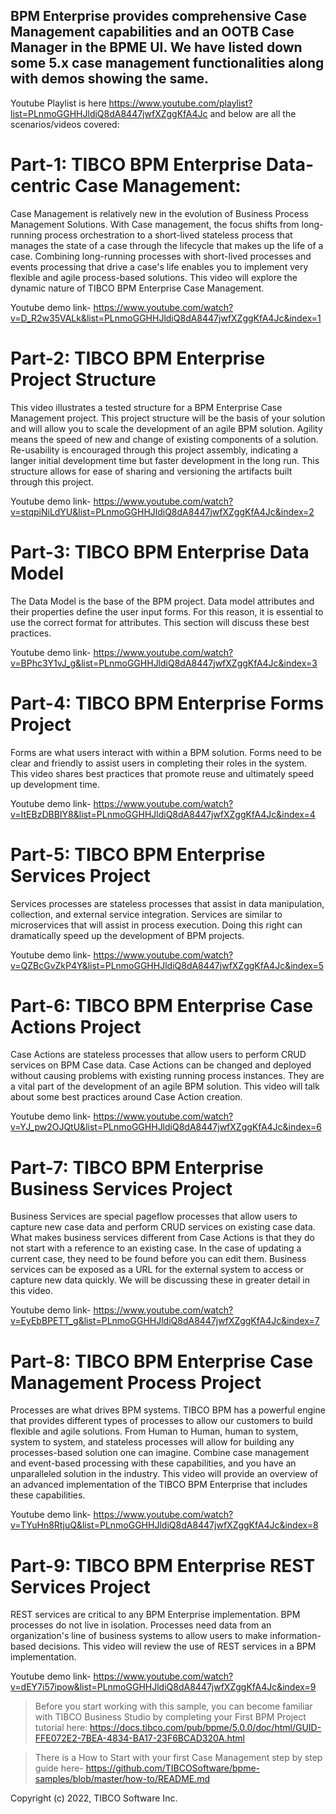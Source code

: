 ## BPM Enterprise provides comprehensive Case Management capabilities and an OOTB Case Manager in the BPME UI. We have listed down some 5.x case management functionalities along with demos showing the same.

Youtube Playlist is here https://www.youtube.com/playlist?list=PLnmoGGHHJldiQ8dA8447jwfXZggKfA4Jc and below are all the scenarios/videos covered:

# Part-1: TIBCO BPM Enterprise Data-centric Case Management:

Case Management is relatively new in the evolution of Business Process Management Solutions. With Case management, the focus shifts from long-running process orchestration to a short-lived stateless process that manages the state of a case through the lifecycle that makes up the life of a case. Combining long-running processes with short-lived processes and events processing that drive a case's life enables you to implement very flexible and agile process-based solutions. This video will explore the dynamic nature of TIBCO BPM Enterprise Case Management.

Youtube demo link- https://www.youtube.com/watch?v=D_R2w35VALk&list=PLnmoGGHHJldiQ8dA8447jwfXZggKfA4Jc&index=1

#  Part-2: TIBCO BPM Enterprise Project Structure

This video illustrates a tested structure for a BPM Enterprise Case Management project. This project structure will be the basis of your solution and will allow you to scale the development of an agile BPM solution. Agility means the speed of new and change of existing components of a solution. Re-usability is encouraged through this project assembly, indicating a langer initial development time but faster development in the long run. This structure allows for ease of sharing and versioning the artifacts built through this project.

Youtube demo link- https://www.youtube.com/watch?v=stqpiNiLdYU&list=PLnmoGGHHJldiQ8dA8447jwfXZggKfA4Jc&index=2

#  Part-3: TIBCO BPM Enterprise Data Model

The Data Model is the base of the BPM project. Data model attributes and their properties define the user input forms. For this reason, it is essential to use the correct format for attributes. This section will discuss these best practices.

Youtube demo link- https://www.youtube.com/watch?v=BPhc3Y1vJ_g&list=PLnmoGGHHJldiQ8dA8447jwfXZggKfA4Jc&index=3


#  Part-4: TIBCO BPM Enterprise Forms Project

Forms are what users interact with within a BPM solution. Forms need to be clear and friendly to assist users in completing their roles in the system. This video shares best practices that promote reuse and ultimately speed up development time.

Youtube demo link- https://www.youtube.com/watch?v=ItEBzDBBIY8&list=PLnmoGGHHJldiQ8dA8447jwfXZggKfA4Jc&index=4

#  Part-5: TIBCO BPM Enterprise Services Project

Services processes are stateless processes that assist in data manipulation, collection, and external service integration. Services are similar to microservices that will assist in process execution. Doing this right can dramatically speed up the development of BPM projects. 

Youtube demo link- https://www.youtube.com/watch?v=QZBcGvZkP4Y&list=PLnmoGGHHJldiQ8dA8447jwfXZggKfA4Jc&index=5

#  Part-6: TIBCO BPM Enterprise Case Actions Project

Case Actions are stateless processes that allow users to perform CRUD services on BPM Case data. Case Actions can be changed and deployed without causing problems with existing running process instances. They are a vital part of the development of an agile BPM solution. This video will talk about some best practices around Case Action creation.

Youtube demo link- https://www.youtube.com/watch?v=YJ_pw2OJQtU&list=PLnmoGGHHJldiQ8dA8447jwfXZggKfA4Jc&index=6

#  Part-7: TIBCO BPM Enterprise Business Services Project

Business Services are special pageflow processes that allow users to capture new case data and perform CRUD services on existing case data. What makes business services different from Case Actions is that they do not start with a reference to an existing case. In the case of updating a current case, they need to be found before you can edit them. Business services can be exposed as a URL for the external system to access or capture new data quickly. We will be discussing these in greater detail in this video.

Youtube demo link- https://www.youtube.com/watch?v=EyEbBPETT_g&list=PLnmoGGHHJldiQ8dA8447jwfXZggKfA4Jc&index=7

#  Part-8: TIBCO BPM Enterprise Case Management Process Project

Processes are what drives BPM systems. TIBCO BPM has a powerful engine that provides different types of processes to allow our customers to build flexible and agile solutions. From Human to Human, human to system, system to system, and stateless processes will allow for building any processes-based solution one can imagine. Combine case management and event-based processing with these capabilities, and you have an unparalleled solution in the industry. This video will provide an overview of an advanced implementation of the TIBCO BPM Enterprise that includes these capabilities. 

Youtube demo link- https://www.youtube.com/watch?v=TYuHn8RtjuQ&list=PLnmoGGHHJldiQ8dA8447jwfXZggKfA4Jc&index=8

#  Part-9: TIBCO BPM Enterprise REST Services Project

REST services are critical to any BPM Enterprise implementation. BPM processes do not live in isolation. Processes need data from an organization's line of business systems to allow users to make information-based decisions. This video will review the use of REST services in a BPM implementation.

Youtube demo link- https://www.youtube.com/watch?v=dEY7i57ipow&list=PLnmoGGHHJldiQ8dA8447jwfXZggKfA4Jc&index=9


>Before you start working with this sample, you can become familiar with TIBCO Business Studio by completing your First BPM Project tutorial here: https://docs.tibco.com/pub/bpme/5.0.0/doc/html/GUID-FFE072E2-7BEA-4834-BA17-23F6BCAD320A.html

> There is a How to Start with your first Case Management step by step guide here- https://github.com/TIBCOSoftware/bpme-samples/blob/master/how-to/README.md


Copyright (c) 2022, TIBCO Software Inc.